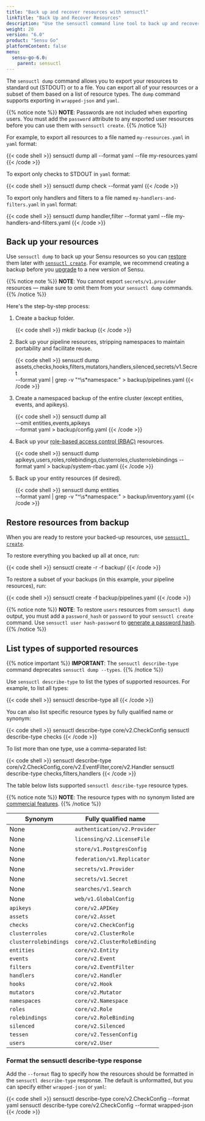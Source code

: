 ```yaml
---
title: "Back up and recover resources with sensuctl"
linkTitle: "Back Up and Recover Resources"
description: "Use the sensuctl command line tool to back up and recover your Sensu resources. Read this page to learn how to use sensuctl dump commands for backup and recovery."
weight: 20
version: "6.0"
product: "Sensu Go"
platformContent: false 
menu:
  sensu-go-6.0:
    parent: sensuctl
---
```


The `sensuctl dump` command allows you to export your resources to standard out (STDOUT) or to a file.
You can export all of your resources or a subset of them based on a list of resource types.
The `dump` command supports exporting in `wrapped-json` and `yaml`.

{{% notice note %}}
**NOTE**: Passwords are not included when exporting users.
You must add the `password` attribute to any exported user resources before you can use them with `sensuctl create`.
{{% /notice %}}

For example, to export all resources to a file named `my-resources.yaml` in `yaml` format:

{{< code shell >}}
sensuctl dump all --format yaml --file my-resources.yaml
{{< /code >}}

To export only checks to STDOUT in `yaml` format:

{{< code shell >}}
sensuctl dump check --format yaml
{{< /code >}}

To export only handlers and filters to a file named `my-handlers-and-filters.yaml` in `yaml` format:

{{< code shell >}}
sensuctl dump handler,filter --format yaml --file my-handlers-and-filters.yaml
{{< /code >}}

## Back up your resources

Use `sensuctl dump` to back up your Sensu resources so you can [restore][3] them later with [`sensuctl create`][1].
For example, we recommend creating a backup before you [upgrade][4] to a new version of Sensu.

{{% notice note %}}
**NOTE**: You cannot export `secrets/v1.provider` resources &mdash; make sure to omit them from your `sensuctl dump` commands.
{{% /notice %}}

Here's the step-by-step process:

1. Create a backup folder.

   {{< code shell >}}
mkdir backup
{{< /code >}}
   
2. Back up your pipeline resources, stripping namespaces to maintain portability and facilitate reuse.
   
   {{< code shell >}}
sensuctl dump assets,checks,hooks,filters,mutators,handlers,silenced,secrets/v1.Secret \
--format yaml | grep -v "^\s*namespace:" > backup/pipelines.yaml
{{< /code >}}
   
3. Create a namespaced backup of the entire cluster (except entities, events, and apikeys).
   
   {{< code shell >}}
sensuctl dump all \
--omit entities,events,apikeys \
--format yaml > backup/config.yaml
{{< /code >}}
   
4. Back up your [role-based access control (RBAC)][2] resources.
   
   {{< code shell >}}
sensuctl dump apikeys,users,roles,rolebindings,clusterroles,clusterrolebindings
--format yaml > backup/system-rbac.yaml
{{< /code >}}
   
5. Back up your entity resources (if desired).
     
   {{< code shell >}}
sensuctl dump entities \
--format yaml | grep -v "^\s*namespace:" > backup/inventory.yaml
{{< /code >}}

## Restore resources from backup

When you are ready to restore your backed-up resources, use [`sensuctl create`][1].

To restore everything you backed up all at once, run:

{{< code shell >}}
sensuctl create -r -f backup/
{{< /code >}}

To restore a subset of your backups (in this example, your pipeline resources), run:

{{< code shell >}}
sensuctl create -f backup/pipelines.yaml
{{< /code >}}

{{% notice note %}}
**NOTE**: To restore `users` resources from `sensuctl dump` output, you must add a `password_hash` or `password` to your `sensuctl create` command.
Use `sensuctl user hash-password` to [generate a password hash](../#generate-a-password-hash).
{{% /notice %}}

## List types of supported resources

{{% notice important %}}
**IMPORTANT**: The `sensuctl describe-type` command deprecates `sensuctl dump --types`.
{{% /notice %}}

Use `sensuctl describe-type` to list the types of supported resources.
For example, to list all types:

{{< code shell >}}
sensuctl describe-type all
{{< /code >}}

You can also list specific resource types by fully qualified name or synonym:

{{< code shell >}}
sensuctl describe-type core/v2.CheckConfig
sensuctl describe-type checks
{{< /code >}}

To list more than one type, use a comma-separated list:

{{< code shell >}}
sensuctl describe-type core/v2.CheckConfig,core/v2.EventFilter,core/v2.Handler
sensuctl describe-type checks,filters,handlers
{{< /code >}}

The table below lists supported `sensuctl describe-type` resource types.

{{% notice note %}}
**NOTE**: The resource types with no synonym listed are [commercial features](../../commercial/).
{{% /notice %}}

Synonym | Fully qualified name 
--------------------|---
None | `authentication/v2.Provider`
None | `licensing/v2.LicenseFile`
None | `store/v1.PostgresConfig`
None | `federation/v1.Replicator`
None | `secrets/v1.Provider`
None | `secrets/v1.Secret`
None | `searches/v1.Search`
None | `web/v1.GlobalConfig`
`apikeys` | `core/v2.APIKey`
`assets` | `core/v2.Asset`
`checks` | `core/v2.CheckConfig`
`clusterroles` | `core/v2.ClusterRole`
`clusterrolebindings` | `core/v2.ClusterRoleBinding`
`entities` | `core/v2.Entity`
`events` | `core/v2.Event` 
`filters` | `core/v2.EventFilter`
`handlers` | `core/v2.Handler`
`hooks` | `core/v2.Hook`
`mutators` | `core/v2.Mutator`
`namespaces` | `core/v2.Namespace`
`roles` | `core/v2.Role`
`rolebindings` | `core/v2.RoleBinding`
`silenced` | `core/v2.Silenced`
`tessen` | `core/v2.TessenConfig`
`users` | `core/v2.User`

### Format the sensuctl describe-type response

Add the `--format` flag to specify how the resources should be formatted in the `sensuctl describe-type` response.
The default is unformatted, but you can specify either `wrapped-json` or `yaml`:

{{< code shell >}}
sensuctl describe-type core/v2.CheckConfig --format yaml
sensuctl describe-type core/v2.CheckConfig --format wrapped-json
{{< /code >}}


[1]: ../create-manage-resources/#create-resources
[2]: ../../reference/rbac/
[3]: #restore-resources-from-backup
[4]: ../../operations/maintain-sensu/upgrade/
